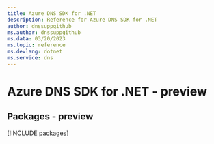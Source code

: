 ```yaml
---
title: Azure DNS SDK for .NET
description: Reference for Azure DNS SDK for .NET
author: dnssuppgithub
ms.author: dnssuppgithub
ms.data: 03/20/2023
ms.topic: reference
ms.devlang: dotnet
ms.service: dns
---
```

# Azure DNS SDK for .NET - preview
## Packages - preview
[!INCLUDE [packages](dns-index.md)]